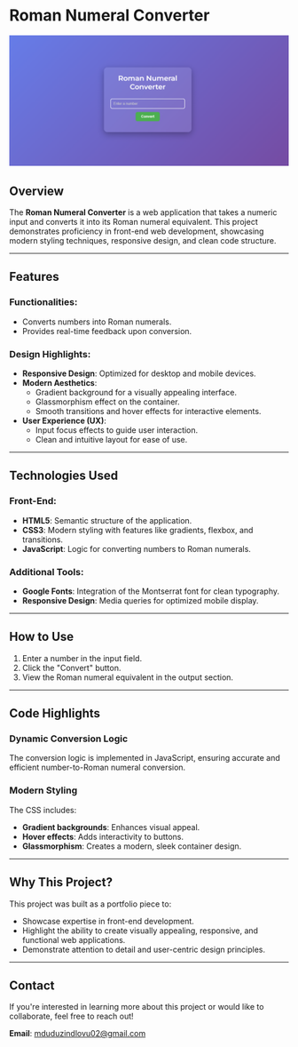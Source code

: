 # Roman Numeral Converter

![alt text](image.png)

## Overview
The **Roman Numeral Converter** is a web application that takes a numeric input and converts it into its Roman numeral equivalent. This project demonstrates proficiency in front-end web development, showcasing modern styling techniques, responsive design, and clean code structure.

---

## Features

### Functionalities:
- Converts numbers into Roman numerals.
- Provides real-time feedback upon conversion.

### Design Highlights:
- **Responsive Design**: Optimized for desktop and mobile devices.
- **Modern Aesthetics**:
  - Gradient background for a visually appealing interface.
  - Glassmorphism effect on the container.
  - Smooth transitions and hover effects for interactive elements.
- **User Experience (UX)**:
  - Input focus effects to guide user interaction.
  - Clean and intuitive layout for ease of use.

---

## Technologies Used

### Front-End:
- **HTML5**: Semantic structure of the application.
- **CSS3**: Modern styling with features like gradients, flexbox, and transitions.
- **JavaScript**: Logic for converting numbers to Roman numerals.

### Additional Tools:
- **Google Fonts**: Integration of the Montserrat font for clean typography.
- **Responsive Design**: Media queries for optimized mobile display.

---

## How to Use
1. Enter a number in the input field.
2. Click the "Convert" button.
3. View the Roman numeral equivalent in the output section.

---

## Code Highlights

### Dynamic Conversion Logic
The conversion logic is implemented in JavaScript, ensuring accurate and efficient number-to-Roman numeral conversion. 

### Modern Styling
The CSS includes:
- **Gradient backgrounds**: Enhances visual appeal.
- **Hover effects**: Adds interactivity to buttons.
- **Glassmorphism**: Creates a modern, sleek container design.

---

## Why This Project?
This project was built as a portfolio piece to:
- Showcase expertise in front-end development.
- Highlight the ability to create visually appealing, responsive, and functional web applications.
- Demonstrate attention to detail and user-centric design principles.

---

## Contact
If you're interested in learning more about this project or would like to collaborate, feel free to reach out!

**Email**: [mduduzindlovu02@gmail.com](mailto:mduduzindlovu02@gmail.com)  
